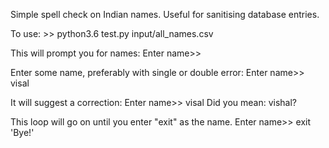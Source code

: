 Simple spell check on Indian names. Useful for sanitising database entries.

To use:
    >> python3.6 test.py input/all_names.csv

This will prompt you for names:
    Enter name>> 

Enter some name, preferably with single or double error:
    Enter name>> visal

It will suggest a correction:
    Enter name>> visal
    Did you mean: vishal?

This loop will go on until you enter "exit" as the name.
    Enter name>> exit
    'Bye!'

